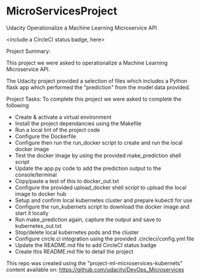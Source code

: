 # MicroServicesProject
Udacity Operationalize a Machine Learning Microservice API

<include a CircleCI status badge, here>

Project Summary:

This project we were asked to operationalize a Machine Learning Microservice API.

The Udacity project provided a selection of files which includes a Python flask app which performed the "prediction" from the model data provided.

Project Tasks:
To complete this project we were asked to complete the following
* Create & activate a virtual environment
* Install the project dependancies using the Makefile
* Run a local lint of the project code
* Configure the Dockerfile
* Configure then run the run_docker script to create and run the local docker image
* Test the docker image by using the provided make_prediction shell script
* Update the app.py code to add the prediction output to the console/terminal
* Copy/paste a test of this to docker_out.txt
* Configure the provided upload_docker shell script to upload the local image to docker hub
* Setup and confirm local kubernetes cluster and prepare kubectl for use
* Configure the run_kubernets script to download the docker image and start it locally
* Run make_prediction again, capture the output and save to kubernetes_out.txt
* Stop/delete local kubernetes pods and the cluster
* Configure circle.ci integration using the provided .circleci/config.yml file
* Update the README.md file to add CircleCI status badge
* Create this README.md file to detail the project

This repo was created using the "project-ml-microservices-kubernets" content available on:
https://github.com/udacity/DevOps_Microservices